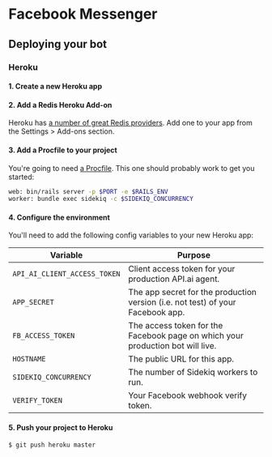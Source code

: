 # Facebook Messenger

## Deploying your bot

### Heroku

#### 1. Create a new Heroku app

#### 2. Add a Redis Heroku Add-on

Heroku has [a number of great Redis providers](https://elements.heroku.com/addons/). Add one to your app from the Settings > Add-ons section.

#### 3. Add a Procfile to your project

You're going to need [a Procfile](https://devcenter.heroku.com/articles/procfile). This one should probably work to get you started:

```bash
web: bin/rails server -p $PORT -e $RAILS_ENV
worker: bundle exec sidekiq -c $SIDEKIQ_CONCURRENCY
```

#### 4. Configure the environment

You'll need to add the following config variables to your new Heroku app:

| Variable | Purpose |
|----------|---------|
|`API_AI_CLIENT_ACCESS_TOKEN`|Client access token for your production API.ai agent.|
|`APP_SECRET`|The app secret for the production version (i.e. not test) of your Facebook app.|
|`FB_ACCESS_TOKEN`|The access token for the Facebook page on which your production bot will live.|
|`HOSTNAME`|The public URL for this app.|
|`SIDEKIQ_CONCURRENCY`|The number of Sidekiq workers to run.|
|`VERIFY_TOKEN`|Your Facebook webhook verify token.|


#### 5. Push your project to Heroku

```console
$ git push heroku master
```

## 



